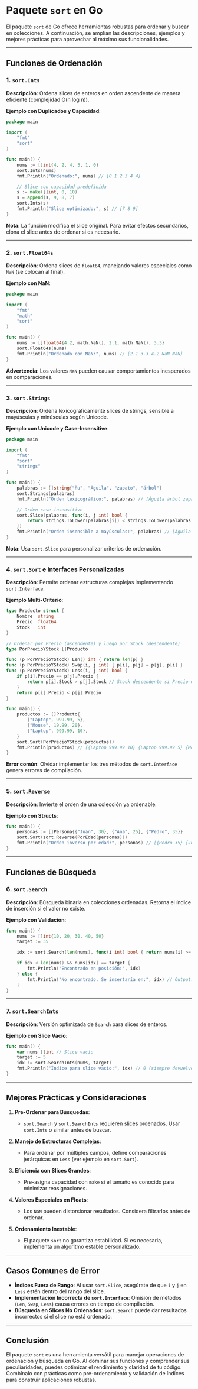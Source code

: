 # Paquete `sort` en Go

El paquete `sort` de Go ofrece herramientas robustas para ordenar y buscar en colecciones. A continuación, se amplían las descripciones, ejemplos y mejores prácticas para aprovechar al máximo sus funcionalidades.  

---

## Funciones de Ordenación  

### 1. **`sort.Ints`**

**Descripción**: Ordena slices de enteros en orden ascendente de manera eficiente (complejidad O(n log n)).  

**Ejemplo con Duplicados y Capacidad**:

```go  
package main  

import (  
    "fmt"  
    "sort"  
)  

func main() {  
    nums := []int{4, 2, 4, 3, 1, 0}  
    sort.Ints(nums)  
    fmt.Println("Ordenado:", nums) // [0 1 2 3 4 4]  

    // Slice con capacidad predefinida  
    s := make([]int, 0, 10)  
    s = append(s, 9, 8, 7)  
    sort.Ints(s)  
    fmt.Println("Slice optimizado:", s) // [7 8 9]  
}  
```

**Nota**: La función modifica el slice original. Para evitar efectos secundarios, clona el slice antes de ordenar si es necesario.  

---

### 2. **`sort.Float64s`**

**Descripción**: Ordena slices de `float64`, manejando valores especiales como `NaN` (se colocan al final).  

**Ejemplo con NaN**:

```go  
package main  

import (  
    "fmt"  
    "math"  
    "sort"  
)  

func main() {  
    nums := []float64{4.2, math.NaN(), 2.1, math.NaN(), 3.3}  
    sort.Float64s(nums)  
    fmt.Println("Ordenado con NaN:", nums) // [2.1 3.3 4.2 NaN NaN]  
}  
```

**Advertencia**: Los valores `NaN` pueden causar comportamientos inesperados en comparaciones.  

---

### 3. **`sort.Strings`**

**Descripción**: Ordena lexicográficamente slices de strings, sensible a mayúsculas y minúsculas según Unicode.  

**Ejemplo con Unicode y Case-Insensitive**:

```go  
package main  

import (  
    "fmt"  
    "sort"  
    "strings"  
)  

func main() {  
    palabras := []string{"ñu", "Águila", "zapato", "árbol"}  
    sort.Strings(palabras)  
    fmt.Println("Orden lexicográfico:", palabras) // [Águila árbol zapato ñu]  

    // Orden case-insensitive  
    sort.Slice(palabras, func(i, j int) bool {  
        return strings.ToLower(palabras[i]) < strings.ToLower(palabras[j])  
    })  
    fmt.Println("Orden insensible a mayúsculas:", palabras) // [Águila árbol ñu zapato]  
}  
```

**Nota**: Usa `sort.Slice` para personalizar criterios de ordenación.  

---

### 4. **`sort.Sort` e Interfaces Personalizadas**

**Descripción**: Permite ordenar estructuras complejas implementando `sort.Interface`.  

**Ejemplo Multi-Criterio**:

```go  
type Producto struct {  
    Nombre  string  
    Precio  float64  
    Stock   int  
}  

// Ordenar por Precio (ascendente) y luego por Stock (descendente)  
type PorPrecioYStock []Producto  

func (p PorPrecioYStock) Len() int { return len(p) }  
func (p PorPrecioYStock) Swap(i, j int) { p[i], p[j] = p[j], p[i] }  
func (p PorPrecioYStock) Less(i, j int) bool {  
    if p[i].Precio == p[j].Precio {  
        return p[i].Stock > p[j].Stock // Stock descendente si Precio es igual  
    }  
    return p[i].Precio < p[j].Precio  
}  

func main() {  
    productos := []Producto{  
        {"Laptop", 999.99, 5},  
        {"Mouse", 19.99, 20},  
        {"Laptop", 999.99, 10},  
    }  
    sort.Sort(PorPrecioYStock(productos))  
    fmt.Println(productos) // [{Laptop 999.99 10} {Laptop 999.99 5} {Mouse 19.99 20}]  
}  
```

**Error común**: Olvidar implementar los tres métodos de `sort.Interface` genera errores de compilación.  

---

### 5. **`sort.Reverse`**

**Descripción**: Invierte el orden de una colección ya ordenable.  

**Ejemplo con Structs**:

```go  
func main() {  
    personas := []Persona{{"Juan", 30}, {"Ana", 25}, {"Pedro", 35}}  
    sort.Sort(sort.Reverse(PorEdad(personas)))  
    fmt.Println("Orden inverso por edad:", personas) // [{Pedro 35} {Juan 30} {Ana 25}]  
}  
```  

---

## Funciones de Búsqueda  

### 6. **`sort.Search`**

**Descripción**: Búsqueda binaria en colecciones ordenadas. Retorna el índice de inserción si el valor no existe.  

**Ejemplo con Validación**:

```go  
func main() {  
    nums := []int{10, 20, 30, 40, 50}  
    target := 35  

    idx := sort.Search(len(nums), func(i int) bool { return nums[i] >= target })  

    if idx < len(nums) && nums[idx] == target {  
        fmt.Println("Encontrado en posición:", idx)  
    } else {  
        fmt.Println("No encontrado. Se insertaría en:", idx) // Output: 3  
    }  
}  
```  

---

### 7. **`sort.SearchInts`**

**Descripción**: Versión optimizada de `Search` para slices de enteros.  

**Ejemplo con Slice Vacío**:

```go  
func main() {  
    var nums []int // Slice vacío  
    target := 5  
    idx := sort.SearchInts(nums, target)  
    fmt.Println("Índice para slice vacío:", idx) // 0 (siempre devuelve 0)  
}  
```  

---

## Mejores Prácticas y Consideraciones  

1. **Pre-Ordenar para Búsquedas**:  
   - `sort.Search` y `sort.SearchInts` requieren slices ordenados. Usar `sort.Ints` o similar antes de buscar.  

2. **Manejo de Estructuras Complejas**:  
   - Para ordenar por múltiples campos, define comparaciones jerárquicas en `Less` (ver ejemplo en `sort.Sort`).  

3. **Eficiencia con Slices Grandes**:  
   - Pre-asigna capacidad con `make` si el tamaño es conocido para minimizar reasignaciones.  

4. **Valores Especiales en Floats**:  
   - Los `NaN` pueden distorsionar resultados. Considera filtrarlos antes de ordenar.  

5. **Ordenamiento Inestable**:  
   - El paquete `sort` no garantiza estabilidad. Si es necesaria, implementa un algoritmo estable personalizado.  

---

## Casos Comunes de Error  

- **Índices Fuera de Rango**: Al usar `sort.Slice`, asegúrate de que `i` y `j` en `Less` estén dentro del rango del slice.  
- **Implementación Incorrecta de `sort.Interface`**: Omisión de métodos (`Len`, `Swap`, `Less`) causa errores en tiempo de compilación.  
- **Búsqueda en Slices No Ordenados**: `sort.Search` puede dar resultados incorrectos si el slice no está ordenado.  

---

## Conclusión

El paquete `sort` es una herramienta versátil para manejar operaciones de ordenación y búsqueda en Go. Al dominar sus funciones y comprender sus peculiaridades, puedes optimizar el rendimiento y claridad de tu código. Combínalo con prácticas como pre-ordenamiento y validación de índices para construir aplicaciones robustas.  
